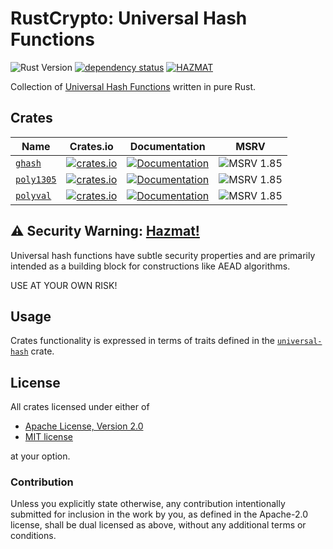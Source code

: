 # RustCrypto: Universal Hash Functions

![Rust Version][rustc-image]
[![dependency status][deps-image]][deps-link]
[![HAZMAT][hazmat-image]][hazmat-link]

Collection of [Universal Hash Functions][1] written in pure Rust.

## Crates

| Name         | Crates.io | Documentation | MSRV |
|--------------|:---------:|:-------------:|:----:|
| [`ghash`]    | [![crates.io](https://img.shields.io/crates/v/ghash.svg)](https://crates.io/crates/ghash) | [![Documentation](https://docs.rs/ghash/badge.svg)](https://docs.rs/ghash) | ![MSRV 1.85][msrv-1.85] |
| [`poly1305`] | [![crates.io](https://img.shields.io/crates/v/poly1305.svg)](https://crates.io/crates/poly1305) | [![Documentation](https://docs.rs/poly1305/badge.svg)](https://docs.rs/poly1305) | ![MSRV 1.85][msrv-1.85] |
| [`polyval`]  | [![crates.io](https://img.shields.io/crates/v/polyval.svg)](https://crates.io/crates/polyval) | [![Documentation](https://docs.rs/polyval/badge.svg)](https://docs.rs/polyval) | ![MSRV 1.85][msrv-1.85] |

## ⚠️ Security Warning: [Hazmat!][hazmat-link]

Universal hash functions have subtle security properties and are primarily intended as a 
building block for constructions like AEAD algorithms.

USE AT YOUR OWN RISK!

## Usage

Crates functionality is expressed in terms of traits defined in the [`universal-hash`][2] crate.

## License

All crates licensed under either of

 * [Apache License, Version 2.0](http://www.apache.org/licenses/LICENSE-2.0)
 * [MIT license](http://opensource.org/licenses/MIT)

at your option.

### Contribution

Unless you explicitly state otherwise, any contribution intentionally submitted
for inclusion in the work by you, as defined in the Apache-2.0 license, shall be
dual licensed as above, without any additional terms or conditions.

[//]: # (badges)

[rustc-image]: https://img.shields.io/badge/rustc-1.56+-blue.svg
[deps-image]: https://deps.rs/repo/github/RustCrypto/universal-hashes/status.svg
[deps-link]: https://deps.rs/repo/github/RustCrypto/universal-hashes
[hazmat-image]: https://img.shields.io/badge/crypto-hazmat%E2%9A%A0-red.svg
[hazmat-link]: https://github.com/RustCrypto/meta/blob/master/HAZMAT.md

[msrv-1.85]: https://img.shields.io/badge/rustc-1.85.0+-blue.svg

[//]: # (crates)

[`ghash`]: https://github.com/RustCrypto/universal-hashes/tree/master/ghash
[`poly1305`]: https://github.com/RustCrypto/universal-hashes/tree/master/poly1305
[`polyval`]: https://github.com/RustCrypto/universal-hashes/tree/master/polyval

[//]: # (footnotes)

[1]: https://en.wikipedia.org/wiki/Universal_hashing
[2]: https://docs.rs/universal-hash
